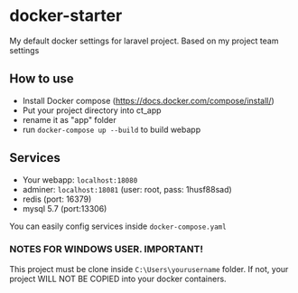 # docker-starter
My default docker settings for laravel project. Based on my project team settings

## How to use
- Install Docker compose (https://docs.docker.com/compose/install/)
- Put your project directory into ct_app
- rename it as "app" folder
- run `docker-compose up --build` to build webapp

## Services
- Your webapp: `localhost:18080`
- adminer: `localhost:18081` (user: root, pass: 1husf88sad)
- redis (port: 16379)
- mysql 5.7 (port:13306)

You can easily config services inside `docker-compose.yaml`


### NOTES FOR WINDOWS USER. IMPORTANT!
This project must be clone inside `C:\Users\yourusername` folder. If not, your project WILL NOT BE COPIED into your docker containers.

